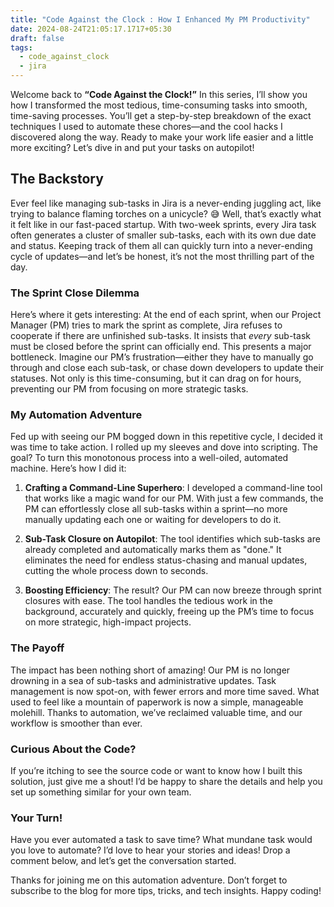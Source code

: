 ```yaml
---
title: "Code Against the Clock : How I Enhanced My PM Productivity"
date: 2024-08-24T21:05:17.1717+05:30
draft: false
tags:
  - code_against_clock
  - jira
---
```


Welcome back to **“Code Against the Clock!”** In this series, I’ll show you how I transformed the most tedious, time-consuming tasks into smooth, time-saving processes. You’ll get a step-by-step breakdown of the exact techniques I used to automate these chores—and the cool hacks I discovered along the way. Ready to make your work life easier and a little more exciting? Let’s dive in and put your tasks on autopilot!

## The Backstory

Ever feel like managing sub-tasks in Jira is a never-ending juggling act, like trying to balance flaming torches on a unicycle? 😅 Well, that’s exactly what it felt like in our fast-paced startup. With two-week sprints, every Jira task often generates a cluster of smaller sub-tasks, each with its own due date and status. Keeping track of them all can quickly turn into a never-ending cycle of updates—and let’s be honest, it’s not the most thrilling part of the day.

### **The Sprint Close Dilemma**

Here’s where it gets interesting: At the end of each sprint, when our Project Manager (PM) tries to mark the sprint as complete, Jira refuses to cooperate if there are unfinished sub-tasks. It insists that *every* sub-task must be closed before the sprint can officially end. This presents a major bottleneck. Imagine our PM’s frustration—either they have to manually go through and close each sub-task, or chase down developers to update their statuses. Not only is this time-consuming, but it can drag on for hours, preventing our PM from focusing on more strategic tasks.

### **My Automation Adventure**

Fed up with seeing our PM bogged down in this repetitive cycle, I decided it was time to take action. I rolled up my sleeves and dove into scripting. The goal? To turn this monotonous process into a well-oiled, automated machine. Here’s how I did it:

1. **Crafting a Command-Line Superhero**: I developed a command-line tool that works like a magic wand for our PM. With just a few commands, the PM can effortlessly close all sub-tasks within a sprint—no more manually updating each one or waiting for developers to do it.
   
2. **Sub-Task Closure on Autopilot**: The tool identifies which sub-tasks are already completed and automatically marks them as "done." It eliminates the need for endless status-chasing and manual updates, cutting the whole process down to seconds.

3. **Boosting Efficiency**: The result? Our PM can now breeze through sprint closures with ease. The tool handles the tedious work in the background, accurately and quickly, freeing up the PM’s time to focus on more strategic, high-impact projects.

### **The Payoff**

The impact has been nothing short of amazing! Our PM is no longer drowning in a sea of sub-tasks and administrative updates. Task management is now spot-on, with fewer errors and more time saved. What used to feel like a mountain of paperwork is now a simple, manageable molehill. Thanks to automation, we’ve reclaimed valuable time, and our workflow is smoother than ever.

### **Curious About the Code?**

If you’re itching to see the source code or want to know how I built this solution, just give me a shout! I’d be happy to share the details and help you set up something similar for your own team.

### **Your Turn!**

Have you ever automated a task to save time? What mundane task would you love to automate? I’d love to hear your stories and ideas! Drop a comment below, and let’s get the conversation started.

Thanks for joining me on this automation adventure. Don’t forget to subscribe to the blog for more tips, tricks, and tech insights. Happy coding!
